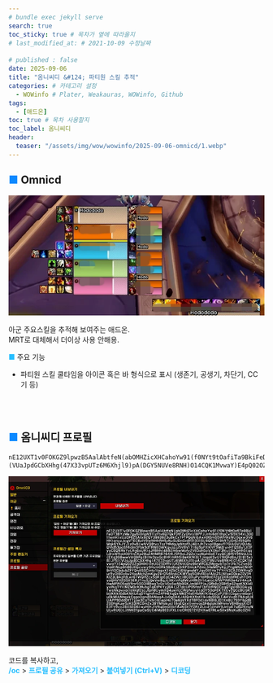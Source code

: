 ```yaml
---
# bundle exec jekyll serve
search: true
toc_sticky: true # 목차가 옆에 따라올지
# last_modified_at: # 2021-10-09 수정날짜

# published : false
date: 2025-09-06
title: "옴니씨디 &#124; 파티원 스킬 추적"
categories: # 카테고리 설정
  - WOWinfo # Plater, Weakauras, WOWinfo, Github
tags:
  - [애드온]
toc: true # 목차 사용할지
toc_label: 옴니씨디
header:
  teaser: "/assets/img/wow/wowinfo/2025-09-06-omnicd/1.webp"
---
```


## <span style="color:#0b89ff">■</span> Omnicd

![alt text](/assets/img/wow/wowinfo/2025-09-06-omnicd/1.webp)

아군 주요스킬을 추적해 보여주는 애드온.  
MRT로 대체해서 더이상 사용 안해용.

**<span style="color:#26beff">■</span>** 주요 기능
- 파티원 스킬 쿨타임을 아이콘 혹은 바 형식으로 표시 (생존기, 공생기, 차단기, CC기 등)
<br>
<br>

## <span style="color:#0b89ff">■</span> 옴니씨디 프로필

``` 
nE12UXT1v0FOKGZ9lpwzB5AalAbtfeN(abOMHZicXHCahoYw91(f0NYt9tOafiTa9BkiFeDT3BYzMe7gyBiOnpN911zFtv6Q7QkFDtFZyDhro18PPJJnhi6dt1thpCv9i9X94xL30011wnH)xUzOF6Z5Atx92QY3993923u8kCx7FTPQqNibAxn0tSmS5WhWzNU0qxw3V6HH)anyzJcgVTEC6zIV9leWHhRH5zNzSUDnOn8f91331SU6QQYD19hR7UD4Z455QRtMqk6YAJYJ)z0vB(wNVQ8tvx7szTtRdgJpNtofDJ4iLtJh7xvp18geuf17GlAGVUQUduQVld53poSf4idm3Fbk9dTRNEGWKqvzpjz5V8V)7)6p9pFXlKVF3Md)yvHTQSBy1JI3FyyC6QNRkYvLRg6oUR)aJFBhh(4BB2mbwMofv2VIi3oh5oVXOtoT3Nu(SHJphh5(qqLdrxWRaUO0YnCKp28uZ4HMRB7644IJ5R9oLZQZa)soNphGaE7zyQCj6fSY9fWdJxs(EXq3G8wwVAQ9Pg(B(tkOzxGc8VF)hRh5i8eKKfK6LTJnqsKSvU(WQFd6nJ3)8)5x)B)JF5)(VUaJpdGCbXHhg(47X33vpUTz6M6Xhjl9)pA(DGY5NUVe8RNH)O14CQK1MvwaY)E4pQ02OZg0HlH)VeUD25DFfV(UfZNtXGnz9ktWfC6ZMpgvbTp7r(Fk7CZveS5VaWiNzp6h86UHpcvwySHymGRkS6a8zqOrKPZmLkPZmL34eMIPyKpjPngMNeCNitP9rVIOCbdubZFYQnA5SCinty1IagxK1HZbCtj6WgnoMYJqvDII1Hx7YYriV3ZAZOWRrqOurRvOI6Gybv24ssMch2mKgy2krO54llnACKMYbq5Gth4B1ofAbIZSjNfqeO0keZ0V1HKlZ3L9ApfdLwl67WQifZcx5aRjpEqCI4ZWzjI8C0XuPyYePBnEF2gz3XNsbfREyhTOmvaQHV1I2DSX9ERJTnuSjQeVw8qJcXKrInFq8Wui4fN2h1rLeioLNfWPWROe4zV4AaAHwMfWO5qWRnr5OO3l8Bag7zGcV0o5wNb9GKJmMiFPjaJQfb8z3SBt5eS2qaKNXid)yxINqTYl(MZM0cKMubgTqKtPKYzjBA(jZ7dcUP05fmF(bf1lrRNOCcqQTgV4BODAygTwsNkpvya(IsWqf2scJlph8UymXQ4uwnLCWpfwuyi(aOY5OaFEK7XUv2QCcBUGK7bUKKkt0dbKNXLKqDYlgmRmZ4PH6XqQxNMZVIsEHbNKfKl6ssCzPjf8l(Cbgsynkbar(u0kMlANtqxkCqgoUpnd0ANeqAJv0g0AKJAlQrKKfnK1lkjdqS6QL1i4AVvdh7NAglLHUAPP9DddDtT7jzw3CaTkhr)6)epiHo70e6aV1XdTBFOd)mr6Bl6JD1XnBU759Y6pdB200FqKuw5zK63lRC0m2x39YMfokus)1BgEQzxt)envasSF4qlpkIMFnnvV6HBggXiO7E3TV9vxZBXSEDB)wzHiHJlVflq0mDXbYAsN0X7FZR)ZIJc2(aVdY9Jn1pE7qBpfEnyNULvRUG)LjIWKD1ppCeSUE4iMz8E0jFXL(rzCR0S72X2HXwEFRLw5iIx6NsKuBc0ZHiN7uZmi5imP0OLi5g(8zXSYlcn34MpvYyyvHuuRO)isZnZMkIMzm5IFqDrXjeVY0bOesCu3BnlkLktkc0XObyC2wYKMtrGy25kwMbzOKWBMAEuGY0cBoyschYOeMYn7wZZ2eTYZsM9BAycRkm6pCbgkYpx5lK8CVcuSppoLna1OQa9CwgwHdPSSZVoLT72DSNOlsug5QwKcq5ft19pEr6Qg5RRBpupURQis1kNUbRjvp0GTrlWcQ7FA)0yB)JijKYwGeiBG34HQcpUJw0qW6YvRG)nNZr7RFr5d9mXvhx6aMVyzKgwPLkRhpUFIwdE63UetXYYtHyq7cjpLvGzC(ZBVeW(Qrm0qH(njmfBzRD4DIOywNlrRRg9iRasXmWl(GE3E0dnfsq7Ul37A75)ejQpZTOWPz8vFIAtD(7Lgf9d9n)f8tzZ0ekLw(JvkFQ9q79TDZpv1Jytnsbe7ZIovv9UD9TV4LM6UUV5HH1d)Vd
```  

![alt text](/assets/img/wow/wowinfo/2025-09-06-omnicd/2.webp)

코드를 복사하고,  
**<span style="color:#26beff">/oc</span>** > 
**<span style="color:#26beff">프로필 공유</span>** > 
**<span style="color:#26beff">가져오기</span>** > 
**<span style="color:#26beff">붙여넣기 (Ctrl+V)</span>** > 
**<span style="color:#26beff">디코딩</span>**